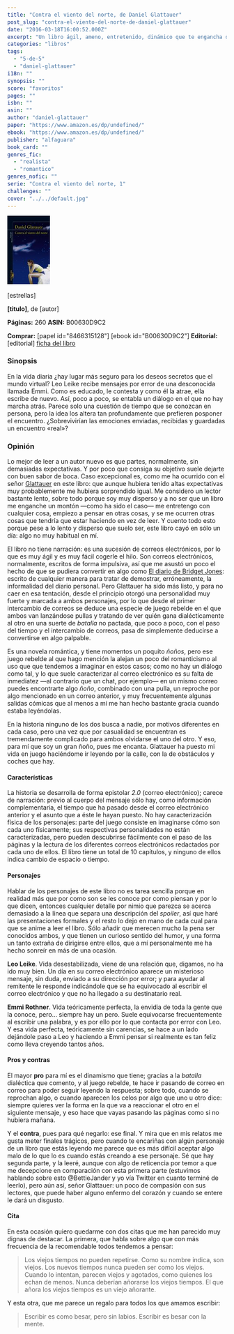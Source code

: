 ```yaml
---
title: "Contra el viento del norte, de Daniel Glattauer"
post_slug: "contra-el-viento-del-norte-de-daniel-glattauer"
date: "2016-03-18T16:00:52.000Z"
excerpt: "Un libro ágil, ameno, entretenido, dinámico que te engancha desde el primer intercambio de correos electrónicos. ¿A qué estás esperando?"
categories: "libros"
tags: 
  - "5-de-5"
  - "daniel-glattauer"
i18n: ""
synopsis: ""
score: "favoritos"
pages: ""
isbn: ""
asin: ""
author: "daniel-glattauer"
paper: "https://www.amazon.es/dp/undefined/"
ebook: "https://www.amazon.es/dp/undefined/"
publisher: "alfaguara"
book_card: ""
genres_fic: 
  - "realista"
  - "romantico"
genres_nofic: ""
serie: "Contra el viento del norte, 1"
challenges: ""
cover: "../../default.jpg"
---
```


![[titulo-foto]](images/viento-norte-p.jpg)

\[estrellas\]

**\[titulo\]**, de \[autor\]

**Páginas:** 260 **ASIN:** B00630D9C2

**Comprar:** \[papel id="8466315128"\] \[ebook id="B00630D9C2"\] **Editorial:** \[editorial\] [ficha del libro](http://www.megustaleer.com/libro/contra-el-viento-del-norte/ES0136716)

### Sinopsis

En la vida diaria ¿hay lugar más seguro para los deseos secretos que el mundo virtual? Leo Leike recibe mensajes por error de una desconocida llamada Emmi. Como es educado, le contesta y como él la atrae, ella escribe de nuevo. Así, poco a poco, se entabla un diálogo en el que no hay marcha atrás. Parece solo una cuestión de tiempo que se conozcan en persona, pero la idea los altera tan profundamente que prefieren posponer el encuentro. ¿Sobrevivirían las emociones enviadas, recibidas y guardadas un encuentro «real»?

### Opinión

Lo mejor de leer a un autor nuevo es que partes, normalmente, sin demasiadas expectativas. Y por poco que consiga su objetivo suele dejarte con buen sabor de boca. Caso excepcional es, como me ha ocurrido con el señor [Glattauer](http://fjp.es/autor/daniel-glattauer/) en este libro: que aunque hubiera tenido altas expectativas muy probablemente me hubiera sorprendido igual. Me considero un lector bastante lento, sobre todo porque soy muy disperso y a no ser que un libro me enganche un montón —como ha sido el caso— me entretengo con cualquier cosa, empiezo a pensar en otras cosas, y se me ocurren otras cosas que tendría que estar haciendo en vez de leer. Y cuento todo esto porque pese a lo lento y disperso que suelo ser, este libro cayó en sólo un día: algo no muy habitual en mí.

El libro no tiene narración: es una sucesión de correos electrónicos, por lo que es muy ágil y es muy fácil cogerle el hilo. Son correos electrónicos, normalmente, escritos de forma impulsiva, así que me asustó un poco el hecho de que se pudiera convertir en algo como [El diario de Bridget Jones](http://fjp.es/el-diario-de-bridget-jones-de-helen-fielding/): escrito de cualquier manera para tratar de demostrar, erróneamente, la informalidad del diario personal. Pero Glattauer ha sido más listo, y para no caer en esa tentación, desde el principio otorgó una personalidad muy fuerte y marcada a ambos personajes, por lo que desde el primer intercambio de correos se deduce una especie de juego rebelde en el que ambos van lanzándose pullas y tratando de ver quién gana dialécticamente al otro en una suerte de _batalla_ no pactada, que poco a poco, con el paso del tiempo y el intercambio de correos, pasa de simplemente deducirse a convertirse en algo palpable.

Es una novela romántica, y tiene momentos un poquito _ñoños_, pero ese juego rebelde al que hago mención la alejan un poco del romanticismo al uso que que tendemos a imaginar en estos casos; como no hay un diálogo como tal, y lo que suele caracterizar al correo electrónico es su falta de inmediatez —al contrario que un chat, por ejemplo— en un mismo correo puedes encontrarte algo _ñoño_, combinado con una pulla, un reproche por algo mencionado en un correo anterior, y muy frecuentemente algunas salidas cómicas que al menos a mí me han hecho bastante gracia cuando estaba leyéndolas.

En la historia ninguno de los dos busca a nadie, por motivos diferentes en cada caso, pero una vez que por casualidad se encuentran es tremendamente complicado para ambos olvidarse el uno del otro. Y eso, para mí que soy un gran ñoño, pues me encanta. Glattauer ha puesto mi vida en juego haciéndome ir leyendo por la calle, con la de obstáculos y coches que hay.

#### Características

La historia se desarrolla de forma epistolar _2.0_ (correo electrónico); carece de narración: previo al cuerpo del mensaje sólo hay, como información complementaria, el tiempo que ha pasado desde el correo electrónico anterior y el asunto que a éste le hayan puesto. No hay caracterización física de los personajes: parte del juego consiste en imaginarse cómo son cada uno físicamente; sus respectivas personalidades no están caracterizadas, pero pueden descubrirse fácilmente con el paso de las páginas y la lectura de los diferentes correos electrónicos redactados por cada uno de ellos. El libro tiene un total de 10 capítulos, y ninguno de ellos indica cambio de espacio o tiempo.

#### Personajes

Hablar de los personajes de este libro no es tarea sencilla porque en realidad más que por como son se les conoce por como piensan y por lo que dicen, entonces cualquier detalle por nimio que parezca se acerca demasiado a la línea que separa una descripción del _spoiler_, así que haré las presentaciones formales y el resto lo dejo en mano de cada cual para que se anime a leer el libro. Sólo añadir que merecen mucho la pena ser conocidos ambos, y que tienen un curioso sentido del humor, y una forma un tanto extraña de dirigirse entre ellos, que a mí personalmente me ha hecho sonreír en más de una ocasión.

**Leo Leike**. Vida desestabilizada, viene de una relación que, digamos, no ha ido muy bien. Un día en su correo electrónico aparece un misterioso mensaje, sin duda, enviado a su dirección por error; y para ayudar al remitente le responde indicándole que se ha equivocado al escribir el correo electrónico y que no ha llegado a su destinatario real.

**Emmi Rothner**. Vida teóricamente perfecta, la envidia de toda la gente que la conoce, pero… siempre hay un pero. Suele equivocarse frecuentemente al escribir una palabra, y es por ello por lo que contacta por error con Leo. Y esa vida perfecta, teóricamente sin carencias, se hace a un lado dejándole paso a Leo y haciendo a Emmi pensar si realmente es tan feliz como lleva creyendo tantos años.

#### Pros y contras

El mayor **pro** para mí es el dinamismo que tiene; gracias a la _batalla_ dialéctica que comento, y al juego rebelde, te hace ir pasando de correo en correo para poder seguir leyendo la respuesta; sobre todo, cuando se reprochan algo, o cuando aparecen los celos por algo que uno u otro dice: siempre quieres ver la forma en la que va a reaccionar el otro en el siguiente mensaje, y eso hace que vayas pasando las páginas como si no hubiera mañana.

Y el **contra**, pues para qué negarlo: ese final. Y mira que en mis relatos me gusta meter finales trágicos, pero cuando te encariñas con algún personaje de un libro que estás leyendo me parece que es más difícil aceptar algo malo de lo que lo es cuando estás creando a ese personaje. Sé que hay segunda parte, y la leeré, aunque con algo de reticencia por temor a que me decepcione en comparación con esta primera parte (estuvimos hablando sobre esto @BettieJander y yo vía Twitter en cuanto terminé de leerlo), pero aún así, señor Glattauer: un poco de compasión con sus lectores, que puede haber alguno enfermo del corazón y cuando se entere le dará un disgusto.

#### Cita

En esta ocasión quiero quedarme con dos citas que me han parecido muy dignas de destacar. La primera, que habla sobre algo que con más frecuencia de la recomendable todos tendemos a pensar:

> Los viejos tiempos no pueden repetirse. Como su nombre indica, son viejos. Los nuevos tiempos nunca pueden ser como los viejos. Cuando lo intentan, parecen viejos y agotados, como quienes los echan de menos. Nunca deberían añorarse los viejos tiempos. El que añora los viejos tiempos es un viejo añorante.

Y esta otra, que me parece un regalo para todos los que amamos escribir:

> Escribir es como besar, pero sin labios. Escribir es besar con la mente.
